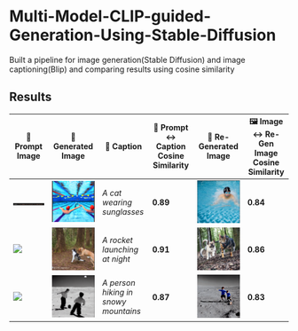 # Multi-Model-CLIP-guided-Generation-Using-Stable-Diffusion
Built a pipeline for image generation(Stable Diffusion) and image captioning(Blip) and comparing results using cosine similarity

## Results

| 📝 Prompt Image         | 🎨 Generated Image   | 🧾 Caption                           | 🧠 Prompt ↔ Caption Cosine Similarity | 🔄 Re-Generated Image   | 🖼️ Image ↔ Re-Gen Image Cosine Similarity |
| ----------------------- | -------------------- | ------------------------------------ | ------------------------------------- | ----------------------- | ------------------------------------------ |
| ![](images/prompt1.png) | ![](images/gen1.png) | *A cat wearing sunglasses*           | **0.89**                              | ![](images/re_gen1.png) | **0.84**                                   |
| ![](images/prompt2.png) | ![](images/gen2.png) | *A rocket launching at night*        | **0.91**                              | ![](images/re_gen2.png) | **0.86**                                   |
| ![](images/prompt3.png) | ![](images/gen3.png) | *A person hiking in snowy mountains* | **0.87**                              | ![](images/re_gen3.png) | **0.83**                                   |

